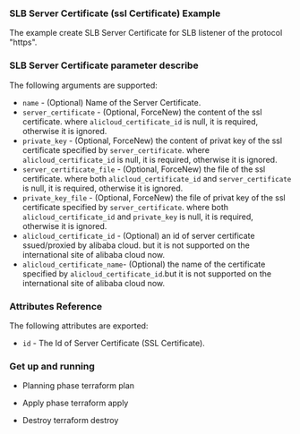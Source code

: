 ### SLB Server Certificate (ssl Certificate) Example

The example create SLB Server Certificate for SLB listener of the protocol "https".

### SLB Server Certificate parameter describe

The following arguments are supported:

* `name` - (Optional) Name of the Server Certificate.
* `server_certificate` - (Optional, ForceNew) the content of the ssl certificate. where `alicloud_certificate_id` is null, it is required, otherwise it is ignored.
* `private_key` - (Optional, ForceNew) the content of privat key of the ssl certificate specified by `server_certificate`. where `alicloud_certificate_id` is null, it is required, otherwise it is ignored.
* `server_certificate_file` - (Optional, ForceNew) the file of the ssl certificate. where  both `alicloud_certificate_id` and `server_certificate` is null, it is required, otherwise it is ignored.
* `private_key_file` - (Optional, ForceNew) the file of privat key of the ssl certificate specified by `server_certificate`. where both `alicloud_certificate_id` and `private_key` is null, it is required, otherwise it is ignored.
* `alicloud_certificate_id` - (Optional) an id of server certificate ssued/proxied by alibaba cloud. but it is not supported on the international site  of alibaba cloud now.
* `alicloud_certificate_name`- (Optional) the name of the certificate specified by `alicloud_certificate_id`.but it is not supported on the international site  of alibaba cloud now.

### Attributes Reference

The following attributes are exported:

* `id` - The Id of Server Certificate (SSL Certificate).

### Get up and running

* Planning phase
        terraform plan

* Apply phase
        terraform apply

* Destroy
        terraform destroy